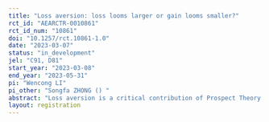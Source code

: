 ```yaml
---
title: "Loss aversion: loss looms larger or gain looms smaller?"
rct_id: "AEARCTR-0010861"
rct_id_num: "10861"
doi: "10.1257/rct.10861-1.0"
date: "2023-03-07"
status: "in_development"
jel: "C91, D81"
start_year: "2023-03-08"
end_year: "2023-05-31"
pi: "Wencong LI"
pi_other: "Songfa ZHONG () "
abstract: "Loss aversion is a critical contribution of Prospect Theory to the study of decision-making. However, previous research on the construct of loss aversion in decisions under risk unveils mixed results. Some studies provide evidence for loss aversion, whereas others show a tendency for gains to be the same impactful as losses. We will employ two representations, gain-first framed and loss-first framed questions, to explore this discrepancy. In an experimental setting, we will elicit subjects’ general attitudes towards risks and losses through binary-choice questions. We will further test whether the lack of evidence supporting loss aversion in some studies is attributed to outcomes framed as gain exhibited first in mixed lotteries. "
layout: registration
---
```


